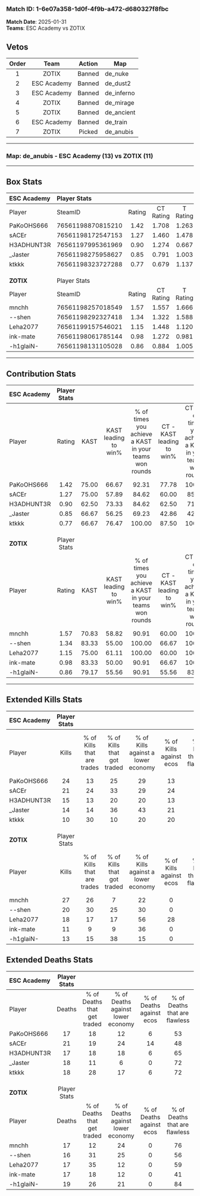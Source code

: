 ### Match ID: 1-6e07a358-1d0f-4f9b-a472-d680327f8fbc  
**Match Date**: 2025-01-31  
**Teams**: ESC Academy vs ZOTIX  

## Vetos  

| Order | Team | Action | Map |
| :---: | :--: | :----: | --- |
| 1 | ZOTIX | Banned | de_nuke |
| 2 | ESC Academy | Banned | de_dust2 |
| 3 | ESC Academy | Banned | de_inferno |
| 4 | ZOTIX | Banned | de_mirage |
| 5 | ZOTIX | Banned | de_ancient |
| 6 | ESC Academy | Banned | de_train |
| 7 | ZOTIX | Picked | de_anubis |

---  

### **Map**: de_anubis - ESC Academy (13) vs ZOTIX (11)  
---  

## Box Stats  

| **ESC Academy** | Player Stats      |        |           |          |       |       |       |         |        |      |     |
| :- | :- | :-: | :-: | :-: | :-: | :-: | :-: | :-: | :-: | :-: | :-: |
| Player          | SteamID           | Rating | CT Rating | T Rating | KAST  |  ADR  | Kills | Assists | Deaths | K/D  | HS% |
| PaKoOHS666      | 76561198870815210 |  1.42  |   1.708   |  1.263   | 75.00 | 97.5  |  24   |    2    |   17   | 1.41 | 58  |
| sACEr           | 76561198172547153 |  1.27  |   1.460   |  1.478   | 75.00 | 105.8 |  21   |    9    |   21   | 1.00 | 71  |
| H3ADHUNT3R      | 76561197995361969 |  0.90  |   1.274   |  0.667   | 62.50 | 64.7  |  15   |    4    |   17   | 0.88 | 40  |
| _Jaster         | 76561198275958627 |  0.85  |   0.791   |  1.003   | 66.67 | 58.6  |  14   |    3    |   18   | 0.78 | 35  |
| ktkkk           | 76561198323727288 |  0.77  |   0.679   |  1.137   | 66.67 | 67.2  |  10   |   10    |   18   | 0.56 | 40  |
|                 |                   |        |           |          |       |       |       |         |        |      |     |
|                 |                   |        |           |          |       |       |       |         |        |      |     |
|                 |                   |        |           |          |       |       |       |         |        |      |     |
| **ZOTIX**       | Player Stats      |        |           |          |       |       |       |         |        |      |     |
| Player          | SteamID           | Rating | CT Rating | T Rating | KAST  |  ADR  | Kills | Assists | Deaths | K/D  | HS% |
| mnchh           | 76561198257018549 |  1.57  |   1.557   |  1.666   | 70.83 | 113.5 |  27   |    7    |   17   | 1.59 | 62  |
| --shen          | 76561198292327418 |  1.34  |   1.322   |  1.588   | 83.33 | 87.0  |  20   |    6    |   16   | 1.25 | 40  |
| Leha2077        | 76561199157546021 |  1.15  |   1.448   |  1.120   | 75.00 | 80.8  |  18   |    3    |   17   | 1.06 | 50  |
| ink-mate        | 76561198061785144 |  0.98  |   1.272   |  0.981   | 83.33 | 76.0  |  11   |   11    |   17   | 0.65 | 63  |
| -h1glaiN-       | 76561198131105028 |  0.86  |   0.884   |  1.005   | 79.17 | 49.2  |  13   |    5    |   19   | 0.68 | 38  |
---  

## Contribution Stats  

| **ESC Academy** | Player Stats |       |                      |                                                        |                           |                                                             |                          |                                                            |
| :- | :-: | :-: | :-: | :-: | :-: | :-: | :-: | :-: |
| Player          |    Rating    | KAST  | KAST leading to win% | % of times you achieve a KAST in your teams won rounds | CT - KAST leading to win% | CT - % of times you achieve a KAST in your teams won rounds | T - KAST leading to win% | T - % of times you achieve a KAST in your teams won rounds |
| PaKoOHS666      |     1.42     | 75.00 |        66.67         |                         92.31                          |           77.78           |                           100.00                            |          55.56           |                           83.33                            |
| sACEr           |     1.27     | 75.00 |        57.89         |                         84.62                          |           60.00           |                            85.71                            |          55.56           |                           83.33                            |
| H3ADHUNT3R      |     0.90     | 62.50 |        73.33         |                         84.62                          |           62.50           |                            71.43                            |          85.71           |                           100.00                           |
| _Jaster         |     0.85     | 66.67 |        56.25         |                         69.23                          |           42.86           |                            42.86                            |          66.67           |                           100.00                           |
| ktkkk           |     0.77     | 66.67 |        76.47         |                         100.00                         |           87.50           |                           100.00                            |          66.67           |                           100.00                           |
|                 |              |       |                      |                                                        |                           |                                                             |                          |                                                            |
|                 |              |       |                      |                                                        |                           |                                                             |                          |                                                            |
|                 |              |       |                      |                                                        |                           |                                                             |                          |                                                            |
| **ZOTIX**       | Player Stats |       |                      |                                                        |                           |                                                             |                          |                                                            |
| Player          |    Rating    | KAST  | KAST leading to win% | % of times you achieve a KAST in your teams won rounds | CT - KAST leading to win% | CT - % of times you achieve a KAST in your teams won rounds | T - KAST leading to win% | T - % of times you achieve a KAST in your teams won rounds |
| mnchh           |     1.57     | 70.83 |        58.82         |                         90.91                          |           60.00           |                           100.00                            |          57.14           |                           80.00                            |
| --shen          |     1.34     | 83.33 |        55.00         |                         100.00                         |           66.67           |                           100.00                            |          45.45           |                           100.00                           |
| Leha2077        |     1.15     | 75.00 |        61.11         |                         100.00                         |           60.00           |                           100.00                            |          62.50           |                           100.00                           |
| ink-mate        |     0.98     | 83.33 |        50.00         |                         90.91                          |           66.67           |                           100.00                            |          36.36           |                           80.00                            |
| -h1glaiN-       |     0.86     | 79.17 |        55.56         |                         90.91                          |           55.56           |                            83.33                            |          55.56           |                           100.00                           |
---  

## Extended Kills Stats  

| **ESC Academy** | Player Stats |                            |                            |                                    |                         |                              |                                 |                                       |                    |           |
| :- | :-: | :-: | :-: | :-: | :-: | :-: | :-: | :-: | :-: | :-: |
| Player          |    Kills     | % of Kills that are trades | % of Kills that got traded | % of Kills against a lower economy | % of Kills against ecos | % of Kills that are flawless | % of Kills that are close duels | % of Kills that are assisted by flash | Pistol Round Kills | AWP Kills |
| PaKoOHS666      |      24      |             13             |             25             |                 29                 |           13            |              58              |                0                |                   0                   |         2          |     3     |
| sACEr           |      21      |             24             |             33             |                 29                 |           24            |              67              |                0                |                  10                   |         0          |     4     |
| H3ADHUNT3R      |      15      |             13             |             20             |                 20                 |           13            |              60              |                7                |                   0                   |         0          |     1     |
| _Jaster         |      14      |             14             |             36             |                 43                 |           21            |              71              |                7                |                   0                   |         6          |     0     |
| ktkkk           |      10      |             30             |             10             |                 20                 |           20            |              80              |                0                |                   0                   |         0          |     1     |
|                 |              |                            |                            |                                    |                         |                              |                                 |                                       |                    |           |
|                 |              |                            |                            |                                    |                         |                              |                                 |                                       |                    |           |
|                 |              |                            |                            |                                    |                         |                              |                                 |                                       |                    |           |
| **ZOTIX**       | Player Stats |                            |                            |                                    |                         |                              |                                 |                                       |                    |           |
| Player          |    Kills     | % of Kills that are trades | % of Kills that got traded | % of Kills against a lower economy | % of Kills against ecos | % of Kills that are flawless | % of Kills that are close duels | % of Kills that are assisted by flash | Pistol Round Kills | AWP Kills |
| mnchh           |      27      |             26             |             7              |                 22                 |            0            |              56              |                7                |                   4                   |         0          |     6     |
| --shen          |      20      |             30             |             25             |                 30                 |            0            |              50              |                0                |                   5                   |         10         |     0     |
| Leha2077        |      18      |             17             |             17             |                 56                 |           28            |              78              |                6                |                   0                   |         0          |     0     |
| ink-mate        |      11      |             9              |             9              |                 36                 |            0            |              91              |                9                |                   0                   |         0          |     0     |
| -h1glaiN-       |      13      |             15             |             38             |                 15                 |            0            |              54              |                8                |                   0                   |         2          |     0     |
## Extended Deaths Stats  

| **ESC Academy** | Player Stats |                             |                                   |                          |                               |                            |                           |               |
| :- | :-: | :-: | :-: | :-: | :-: | :-: | :-: | :-: |
| Player          |    Deaths    | % of Deaths that get traded | % of Deaths against lower economy | % of Deaths against ecos | % of Deaths that are flawless | % of Deaths that are close | % of Deaths while blinded | Deaths to AWP |
| PaKoOHS666      |      17      |             18              |                12                 |            6             |              53               |             6              |             6             |       3       |
| sACEr           |      21      |             19              |                24                 |            14            |              48               |             5              |             0             |       5       |
| H3ADHUNT3R      |      17      |             18              |                18                 |            6             |              65               |             6              |             0             |       1       |
| _Jaster         |      18      |             11              |                 6                 |            0             |              72               |             6              |             6             |       0       |
| ktkkk           |      18      |             28              |                17                 |            6             |              72               |             6              |             0             |       3       |
|                 |              |                             |                                   |                          |                               |                            |                           |               |
|                 |              |                             |                                   |                          |                               |                            |                           |               |
|                 |              |                             |                                   |                          |                               |                            |                           |               |
| **ZOTIX**       | Player Stats |                             |                                   |                          |                               |                            |                           |               |
| Player          |    Deaths    | % of Deaths that get traded | % of Deaths against lower economy | % of Deaths against ecos | % of Deaths that are flawless | % of Deaths that are close | % of Deaths while blinded | Deaths to AWP |
| mnchh           |      17      |             12              |                24                 |            0             |              76               |             0              |             6             |       1       |
| --shen          |      16      |             31              |                25                 |            0             |              56               |             0              |             0             |       0       |
| Leha2077        |      17      |             35              |                12                 |            0             |              59               |             6              |             0             |       1       |
| ink-mate        |      17      |             18              |                12                 |            0             |              41               |             6              |             0             |       4       |
| -h1glaiN-       |      19      |             26              |                21                 |            0             |              84               |             0              |             5             |       2       |
